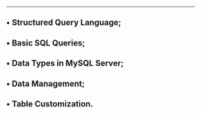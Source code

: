 --------------------------------------------------------------------
• Structured Query Language;
--------------------------------------------------------------------
• Basic SQL Queries;
--------------------------------------------------------------------
• Data Types in MySQL Server;
--------------------------------------------------------------------
• Data Management;
--------------------------------------------------------------------
• Table Customization.
--------------------------------------------------------------------
